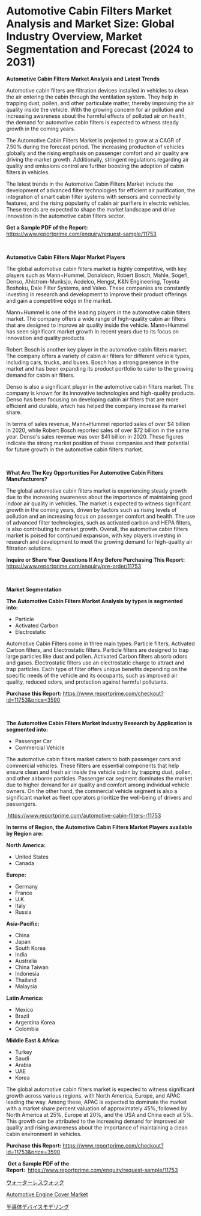 <p><h1>Automotive Cabin Filters Market Analysis and Market Size: Global Industry Overview, Market Segmentation and Forecast (2024 to 2031)</h1></p><p><strong>Automotive Cabin Filters Market Analysis and Latest Trends</strong></p>
<p><p>Automotive cabin filters are filtration devices installed in vehicles to clean the air entering the cabin through the ventilation system. They help in trapping dust, pollen, and other particulate matter, thereby improving the air quality inside the vehicle. With the growing concern for air pollution and increasing awareness about the harmful effects of polluted air on health, the demand for automotive cabin filters is expected to witness steady growth in the coming years.</p><p>The Automotive Cabin Filters Market is projected to grow at a CAGR of 7.50% during the forecast period. The increasing production of vehicles globally and the rising emphasis on passenger comfort and air quality are driving the market growth. Additionally, stringent regulations regarding air quality and emissions control are further boosting the adoption of cabin filters in vehicles. </p><p>The latest trends in the Automotive Cabin Filters Market include the development of advanced filter technologies for efficient air purification, the integration of smart cabin filter systems with sensors and connectivity features, and the rising popularity of cabin air purifiers in electric vehicles. These trends are expected to shape the market landscape and drive innovation in the automotive cabin filters sector.</p></p>
<p><strong>Get a Sample PDF of the Report:&nbsp;</strong> <a href="https://www.reportprime.com/enquiry/request-sample/11753">https://www.reportprime.com/enquiry/request-sample/11753</a></p>
<p>&nbsp;</p>
<p><strong>Automotive Cabin Filters Major Market Players</strong></p>
<p><p>The global automotive cabin filters market is highly competitive, with key players such as Mann+Hummel, Donaldson, Robert Bosch, Mahle, Sogefi, Denso, Ahlstrom-Munksjo, Acdelco, Hengst, K&N Engineering, Toyota Boshoku, Dale Filter Systems, and Valeo. These companies are constantly investing in research and development to improve their product offerings and gain a competitive edge in the market.</p><p>Mann+Hummel is one of the leading players in the automotive cabin filters market. The company offers a wide range of high-quality cabin air filters that are designed to improve air quality inside the vehicle. Mann+Hummel has seen significant market growth in recent years due to its focus on innovation and quality products.</p><p>Robert Bosch is another key player in the automotive cabin filters market. The company offers a variety of cabin air filters for different vehicle types, including cars, trucks, and buses. Bosch has a strong presence in the market and has been expanding its product portfolio to cater to the growing demand for cabin air filters.</p><p>Denso is also a significant player in the automotive cabin filters market. The company is known for its innovative technologies and high-quality products. Denso has been focusing on developing cabin air filters that are more efficient and durable, which has helped the company increase its market share.</p><p>In terms of sales revenue, Mann+Hummel reported sales of over $4 billion in 2020, while Robert Bosch reported sales of over $72 billion in the same year. Denso's sales revenue was over $41 billion in 2020. These figures indicate the strong market position of these companies and their potential for future growth in the automotive cabin filters market.</p></p>
<p>&nbsp;</p>
<p><strong>What Are The Key Opportunities For Automotive Cabin Filters Manufacturers?</strong></p>
<p><p>The global automotive cabin filters market is experiencing steady growth due to the increasing awareness about the importance of maintaining good indoor air quality in vehicles. The market is expected to witness significant growth in the coming years, driven by factors such as rising levels of pollution and an increasing focus on passenger comfort and health. The use of advanced filter technologies, such as activated carbon and HEPA filters, is also contributing to market growth. Overall, the automotive cabin filters market is poised for continued expansion, with key players investing in research and development to meet the growing demand for high-quality air filtration solutions.</p></p>
<p><strong>Inquire or Share Your Questions If Any Before Purchasing This Report:</strong> <a href="https://www.reportprime.com/enquiry/pre-order/11753">https://www.reportprime.com/enquiry/pre-order/11753</a></p>
<p>&nbsp;</p>
<p><strong>Market Segmentation</strong></p>
<p><strong>The Automotive Cabin Filters Market Analysis by types is segmented into:</strong></p>
<p><ul><li>Particle</li><li>Activated Carbon</li><li>Electrostatic</li></ul></p>
<p><p>Automotive Cabin Filters come in three main types: Particle filters, Activated Carbon filters, and Electrostatic filters. Particle filters are designed to trap large particles like dust and pollen. Activated Carbon filters absorb odors and gases. Electrostatic filters use an electrostatic charge to attract and trap particles. Each type of filter offers unique benefits depending on the specific needs of the vehicle and its occupants, such as improved air quality, reduced odors, and protection against harmful pollutants.</p></p>
<p><strong>Purchase this Report:&nbsp;</strong><a href="https://www.reportprime.com/checkout?id=11753&price=3590">https://www.reportprime.com/checkout?id=11753&price=3590</a></p>
<p>&nbsp;</p>
<p><strong>The Automotive Cabin Filters Market Industry Research by Application is segmented into:</strong></p>
<p><ul><li>Passenger Car</li><li>Commercial Vehicle</li></ul></p>
<p><p>The automotive cabin filters market caters to both passenger cars and commercial vehicles. These filters are essential components that help ensure clean and fresh air inside the vehicle cabin by trapping dust, pollen, and other airborne particles. Passenger car segment dominates the market due to higher demand for air quality and comfort among individual vehicle owners. On the other hand, the commercial vehicle segment is also a significant market as fleet operators prioritize the well-being of drivers and passengers.</p></p>
<p><a href="https://www.reportprime.com/automotive-cabin-filters-r11753">&nbsp;https://www.reportprime.com/automotive-cabin-filters-r11753</a></p>
<p><strong>In terms of Region, the Automotive Cabin Filters Market Players available by Region are:</strong></p>
<p>
    <p> <strong> North America: </strong>
        <ul>
            <li>United States</li>
            <li>Canada</li>
        </ul>
        </p> 
    <p> <strong> Europe: </strong>
        <ul>
            <li>Germany</li>
            <li>France</li>
            <li>U.K.</li>
            <li>Italy</li>
            <li>Russia</li>
        </ul>
        </p> 
    <p> <strong> Asia-Pacific: </strong>
        <ul>
            <li>China</li>
            <li>Japan</li>
            <li>South Korea</li>
            <li>India</li>
            <li>Australia</li>
            <li>China Taiwan</li>
            <li>Indonesia</li>
            <li>Thailand</li>
            <li>Malaysia</li>
        </ul>
        </p> 
    <p> <strong> Latin America: </strong>
        <ul>
            <li>Mexico</li>
            <li>Brazil</li>
            <li>Argentina Korea</li>
            <li>Colombia</li>
        </ul>
        </p> 
    <p> <strong> Middle East & Africa: </strong>
        <ul>
            <li>Turkey</li>
            <li>Saudi</li>
            <li>Arabia</li>
            <li>UAE</li>
            <li>Korea</li>
        </ul>
    </p>
    </p>
<p><p>The global automotive cabin filters market is expected to witness significant growth across various regions, with North America, Europe, and APAC leading the way. Among these, APAC is expected to dominate the market with a market share percent valuation of approximately 45%, followed by North America at 25%, Europe at 20%, and the USA and China each at 5%. This growth can be attributed to the increasing demand for improved air quality and rising awareness about the importance of maintaining a clean cabin environment in vehicles.</p></p>
<p><strong>Purchase this Report: </strong><a href="https://www.reportprime.com/checkout?id=11753&price=3590">https://www.reportprime.com/checkout?id=11753&price=3590</a></p>
<p>&nbsp;<strong>Get a Sample PDF of the Report:&nbsp;&nbsp;</strong><a href="https://www.reportprime.com/enquiry/request-sample/11753">https://www.reportprime.com/enquiry/request-sample/11753</a></p>
<p><strong></strong></p>
<p><p><a href="https://github.com/KaliMetz2023/Market-Research-Report-List-1/blob/main/396135469472.md">ウォーターレスウォック</a></p><p><a href="https://github.com/LibbySpencer2018/Market-Research-Report-List-1/blob/main/automotive-engine-cover-market.md">Automotive Engine Cover Market</a></p><p><a href="https://github.com/JoanaNitzsche/Market-Research-Report-List-1/blob/main/384339969471.md">半導体デバイスモデリング</a></p></p>